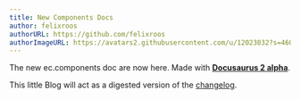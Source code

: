 ```yaml
---
title: New Components Docs
author: felixroos
authorURL: https://github.com/felixroos
authorImageURL: https://avatars2.githubusercontent.com/u/12023032?s=460&v=4
---
```


The new ec.components doc are now here. Made with [**Docusaurus 2 alpha**](https://v2.docusaurus.io/).

This little Blog will act as a digested version of the [changelog](https://entrecode.github.io/ec.components/changelog.html).